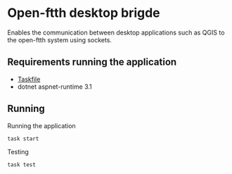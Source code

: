 # Open-ftth desktop brigde

Enables the communication between desktop applications such as QGIS to the open-ftth system using sockets.

## Requirements running the application

* [Taskfile](https://taskfile.dev/#/installation)
* dotnet aspnet-runtime 3.1

## Running

Running the application

``` sh
task start
```

Testing

``` sh
task test
```
